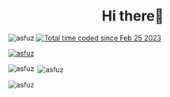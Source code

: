 
<h1 align="center">Hi there👋</h1>
<img src="https://komarev.com/ghpvc/?username=asfuz&label=Profile%20views&color=0e75b6&style=flat" alt="asfuz" />
<a href="https://wakatime.com/@50dd340e-7727-496a-be1a-a1a264aa9202"><img src="https://wakatime.com/badge/user/50dd340e-7727-496a-be1a-a1a264aa9202.svg" alt="Total time coded since Feb 25 2023" /></a>

<p align="left"> <a href="https://github.com/ryo-ma/github-profile-trophy"><img src="https://github-profile-trophy.vercel.app/?username=asfuz" alt="asfuz" /></a> </p>


<p><img align="left" src="https://github-readme-stats.vercel.app/api/top-langs?username=asfuz&show_icons=true&locale=en&layout=compact" alt="asfuz" /></p>

<p>&nbsp;<img align="center" src="https://github-readme-stats.vercel.app/api?username=asfuz&show_icons=true&locale=en" alt="asfuz" /></p>

<p><img align="center" src="https://github-readme-streak-stats.herokuapp.com/?user=asfuz&" alt="asfuz" /></p>
